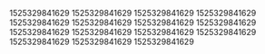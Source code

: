 1525329841629
1525329841629
1525329841629
1525329841629
1525329841629
1525329841629
1525329841629
1525329841629
1525329841629
1525329841629
1525329841629
1525329841629
1525329841629
1525329841629
1525329841629